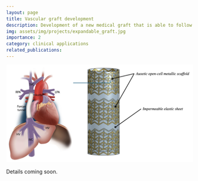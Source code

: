 ```yaml
---
layout: page
title: Vascular graft development
description: Development of a new medical graft that is able to follow patient growth
img: assets/img/projects/expandable_graft.jpg
importance: 2
category: clinical applications
related_publications: 
---
```


![Flow in Fontan circulation.](/assets/img/projects/expandable_graft.jpg)

Details coming soon.


